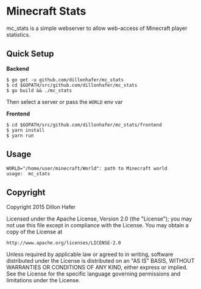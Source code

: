 # Minecraft Stats

mc_stats is a simple webserver to allow web-access
of Minecraft player statistics.


## Quick Setup

**Backend**

```
$ go get -u github.com/dillonhafer/mc_stats
$ cd $GOPATH/src/github.com/dillonhafer/mc_stats
$ go build && ./mc_stats
```

Then select a server or pass the `WORLD` env var

**Frontend**

```
$ cd $GOPATH/src/github.com/dillonhafer/mc_stats/frontend
$ yarn install
$ yarn run
```

## Usage

    WORLD="/home/user/minecraft/World": path to Minecraft world
    usage:  mc_stats

## Copyright

Copyright 2015 Dillon Hafer

Licensed under the Apache License, Version 2.0 (the "License");
you may not use this file except in compliance with the License.
You may obtain a copy of the License at

    http://www.apache.org/licenses/LICENSE-2.0

Unless required by applicable law or agreed to in writing, software
distributed under the License is distributed on an "AS IS" BASIS,
WITHOUT WARRANTIES OR CONDITIONS OF ANY KIND, either express or implied.
See the License for the specific language governing permissions and
limitations under the License.
